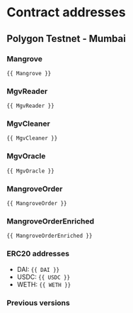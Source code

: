 # Contract addresses

## Polygon Testnet - Mumbai

### Mangrove

```
{{ Mangrove }}
```

### MgvReader

```
{{ MgvReader }}
```

### MgvCleaner

```
{{ MgvCleaner }}
```

### MgvOracle

```
{{ MgvOracle }}
```

### MangroveOrder

```
{{ MangroveOrder }}
```

### MangroveOrderEnriched

```
{{ MangroveOrderEnriched }}
```


### ERC20 addresses

* DAI: `{{ DAI }}`
* USDC: `{{ USDC }}`
* WETH: `{{ WETH }}`

### Previous versions

